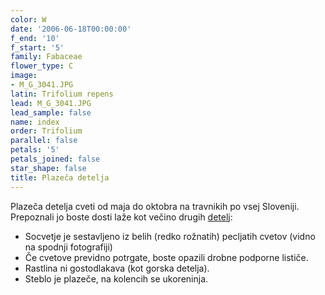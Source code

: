 ```yaml
---
color: W
date: '2006-06-18T00:00:00'
f_end: '10'
f_start: '5'
family: Fabaceae
flower_type: C
image:
- M_G_3041.JPG
latin: Trifolium repens
lead: M_G_3041.JPG
lead_sample: false
name: index
order: Trifolium
parallel: false
petals: '5'
petals_joined: false
star_shape: false
title: Plazeča detelja
---
```

Plazeča detelja cveti od maja do oktobra na travnikih po vsej Sloveniji. Prepoznali jo boste dosti laže kot večino drugih [detelj](../l_trifolium.htm):

-   Socvetje je sestavljeno iz belih (redko rožnatih) pecljatih cvetov (vidno na spodnji fotografiji)
-   Če cvetove previdno potrgate, boste opazili drobne podporne lističe.
-   Rastlina ni gostodlakava (kot gorska detelja).
-   Steblo je plazeče, na kolencih se ukoreninja.
